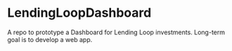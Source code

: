 # LendingLoopDashboard
A repo to prototype a Dashboard for Lending Loop investments. Long-term goal is to develop a web app.
